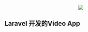 <p align="center"><img src="https://laravel.com/assets/img/components/logo-laravel.svg"></p>

## Laravel 开发的Video App

